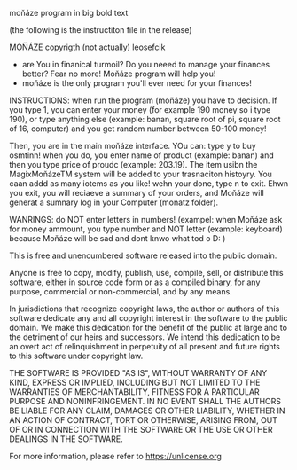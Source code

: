 moňáze program in big bold text

(the following is the instructiton file in the release)

MOŇÁZE copyrigth (not actually) leosefcik
- are You in finanical turmoil? Do you neeed to manage your finances better? Fear no more! Moňáze program will help you!
- moňáze is the only program you'll ever need for your finances!

INSTRUCTIONS:
when run the program (moňáze) you have to decision. If you type 1, you can enter your money (for example 190 money so i type 190), or type anything else (example: banan, square root of pi, square root of 16, computer) and you get random number between 50-100 money!

Then, you are in the main moňáze interface. YOu can:
type y to buy osmtinn! when you do, you enter name of product (example: banan) and then you type price of proudc (example: 203.19). The item usibn the MagixMoňázeTM system will be added to your trasnaciton histoyry. You caan addd as many iotems as you like! wehn your done, type n to exit. Ehwn you exit, you will reciaeve a summary of your orders, and Moňáze will generat a sumnary log in your Computer (monatz folder).

WANRINGS:
do NOT enter letters in numbers! (exampel: when Moňáze ask for money ammount, you type number and NOT letter (example: keyboard) because Moňáze will be sad and dont knwo what tod o D:
)

This is free and unencumbered software released into the public domain.

Anyone is free to copy, modify, publish, use, compile, sell, or
distribute this software, either in source code form or as a compiled
binary, for any purpose, commercial or non-commercial, and by any
means.

In jurisdictions that recognize copyright laws, the author or authors
of this software dedicate any and all copyright interest in the
software to the public domain. We make this dedication for the benefit
of the public at large and to the detriment of our heirs and
successors. We intend this dedication to be an overt act of
relinquishment in perpetuity of all present and future rights to this
software under copyright law.

THE SOFTWARE IS PROVIDED "AS IS", WITHOUT WARRANTY OF ANY KIND,
EXPRESS OR IMPLIED, INCLUDING BUT NOT LIMITED TO THE WARRANTIES OF
MERCHANTABILITY, FITNESS FOR A PARTICULAR PURPOSE AND NONINFRINGEMENT.
IN NO EVENT SHALL THE AUTHORS BE LIABLE FOR ANY CLAIM, DAMAGES OR
OTHER LIABILITY, WHETHER IN AN ACTION OF CONTRACT, TORT OR OTHERWISE,
ARISING FROM, OUT OF OR IN CONNECTION WITH THE SOFTWARE OR THE USE OR
OTHER DEALINGS IN THE SOFTWARE.

For more information, please refer to <https://unlicense.org>
